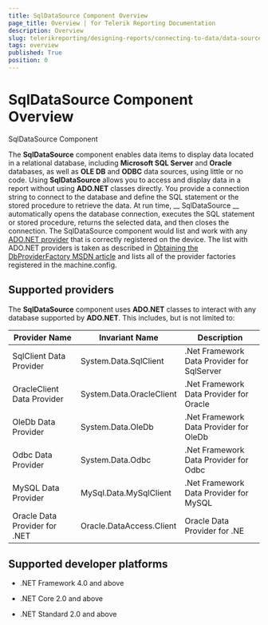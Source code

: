```yaml
---
title: SqlDataSource Component Overview
page_title: Overview | for Telerik Reporting Documentation
description: Overview
slug: telerikreporting/designing-reports/connecting-to-data/data-source-components/sqldatasource-component/overview
tags: overview
published: True
position: 0
---
```


# SqlDataSource Component Overview

SqlDataSource Component

The __SqlDataSource__ component enables data items to display data located in a relational         database, including __Microsoft SQL Server__ and __Oracle__ databases,         as well as __OLE DB__ and __ODBC__ data sources, using little or no code.         Using __SqlDataSource__ allows you to access and display data in a report without using         __ADO.NET__ classes directly. You provide a connection string to connect to the database and         define the SQL statement or the stored procedure to retrieve the data. At run time, __           SqlDataSource         __ automatically opens the database connection, executes the SQL statement or stored procedure, returns         the selected data, and then closes the connection. The SqlDataSource component would list and work with any [ADO.NET provider](https://docs.microsoft.com/en-us/dotnet/framework/data/adonet/ado-net-overview) that is correctly registered on the device. The list with ADO.NET providers is taken as described in [ Obtaining the DbProviderFactory MSDN article](https://docs.microsoft.com/en-us/dotnet/framework/data/adonet/obtaining-a-dbproviderfactory) and lists all of the provider factories registered in the machine.config.       

## Supported providers

The __SqlDataSource__ component uses __ADO.NET__ classes to interact           with any database supported by __ADO.NET__. This includes, but is not limited to:         


| Provider Name | Invariant Name | Description |
| ------ | ------ | ------ |
|SqlClient Data Provider|System.Data.SqlClient|.Net Framework Data Provider for SqlServer|
|OracleClient Data Provider|System.Data.OracleClient|.Net Framework Data Provider for Oracle|
|OleDb Data Provider|System.Data.OleDb|.Net Framework Data Provider for OleDb|
|Odbc Data Provider|System.Data.Odbc|.Net Framework Data Provider for Odbc|
|MySQL Data Provider|MySql.Data.MySqlClient|.Net Framework Data Provider for MySQL|
|Oracle Data Provider for .NET|Oracle.DataAccess.Client|Oracle Data Provider for .NE|




## Supported developer platforms

* .NET Framework 4.0 and above             

* .NET Core 2.0 and above             

* .NET Standard 2.0 and above             
